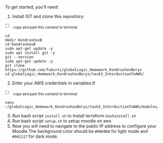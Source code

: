 To get started, you'll need:
1. Install GIT and clone this repository:
- [ ] <sub> copy and past this comand to terminal </sub>
```
cd
mkdir KondrashovB
cd KondrashovB
sudo apt-get update -y
sudo apt install git -y
git --version
sudo apt-get update -y
git clone https://github.com/Tuburni/globalLogic_Homework_KondrashovBorys
cd globalLogic_Homework_KondrashovBorys/task3_IntorductionToAWS/
```

2. Enter your AWS credentials in variables.tf
- [ ] <sub> copy and past this comand to terminal </sub>
```
nano ~/globalLogic_Homework_KondrashovBorys/task3_IntorductionToAWS/modules/variable.tf
```

3. Run bash script `install.sh` to install terraform
``` bashinstall.sh ```
5. Run bash script `setup.sh` to setup moodle on aws
6. Now you will need to navigate to the public IP address to configure your Moodle
The background color should be `#0969DA` for light mode and `#0d1117` for dark mode.
